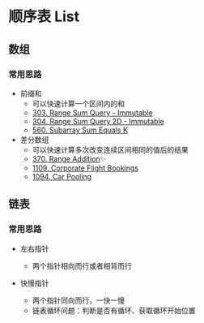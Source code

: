 # 顺序表 List

## 数组

### 常用思路

- 前缀和
  - 可以快速计算一个区间内的和
  - [303. Range Sum Query - Immutable](https://leetcode.com/problems/range-sum-query-immutable/)
  - [304. Range Sum Query 2D - Immutable](https://leetcode.com/problems/range-sum-query-2d-immutable/)
  - [560. Subarray Sum Equals K](https://leetcode.com/problems/subarray-sum-equals-k/)
- 差分数组
  - 可以快速计算多次改变连续区间相同的值后的结果
  - [370. Range Addition](https://leetcode.com/problems/range-addition/)✨
  - [1109. Corporate Flight Bookings](https://leetcode.com/problems/corporate-flight-bookings/)
  - [1094. Car Pooling](https://leetcode.com/problems/car-pooling/)

## 链表

### 常用思路

- 左右指针
  - 两个指针相向而行或者相背而行

- 快慢指针
  - 两个指针同向而行，一快一慢
  - 链表循环问题：判断是否有循环、获取循环开始位置



